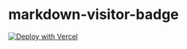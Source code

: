 # markdown-visitor-badge

[![Deploy with Vercel](https://vercel.com/button)](https://vercel.com/new/clone?repository-url=https%3A%2F%2Fgithub.com%2FMustansirZia%2Fmarkdown-visitor-badge&env=REDIS_HOST,REDIS_PORT,REDIS_USERNAME,REDIS_PASSWORD,REDIS_DATABASE&envDescription=Redis%20connection%20variables.)

